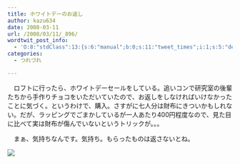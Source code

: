 ```yaml
---
title: ホワイトデーのお返し
author: kazu634
date: 2008-03-11
url: /2008/03/11/_896/
wordtwit_post_info:
  - 'O:8:"stdClass":13:{s:6:"manual";b:0;s:11:"tweet_times";i:1;s:5:"delay";i:0;s:7:"enabled";i:1;s:10:"separation";s:2:"60";s:7:"version";s:3:"3.7";s:14:"tweet_template";b:0;s:6:"status";i:2;s:6:"result";a:0:{}s:13:"tweet_counter";i:2;s:13:"tweet_log_ids";a:1:{i:0;i:3809;}s:9:"hash_tags";a:0:{}s:8:"accounts";a:1:{i:0;s:7:"kazu634";}}'
categories:
  - つれづれ

---
```

<div class="section">
<p>
    　ロフトに行ったら、ホワイトデーセールをしている。追いコンで研究室の後輩たちから手作りチョコをいただいていたので、お返しをしなければいけなかったことに気づく。というわけで、購入。さすがに七人分は財布にきついかもしれない。だが、ラッピングでごまかしているが一人あたり400円程度なので、見た目に比べて実は財布が傷んでいないというトリックが。。。
</p>
  
<p>
    　まぁ、気持ちなんです。気持ち。もらったものは返さないとね。
</p>
  
<p>
<center>
</center>
</p>
  
<p>
<a href="http://flickr.com/photos/geraldinecurtis/2324360891/" onclick="__gaTracker('send', 'event', 'outbound-article', 'http://flickr.com/photos/geraldinecurtis/2324360891/', '');" title="Mother’s Day Flowers 2008"><img src="http://farm3.static.flickr.com/2045/2324360891_b202bbcc27_m.jpg" /></a>
</p></p>
</div>